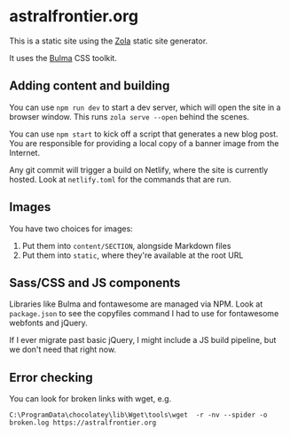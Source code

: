 # astralfrontier.org

This is a static site using the [Zola](https://www.getzola.org/) static site generator.

It uses the [Bulma](https://bulma.io/) CSS toolkit.

## Adding content and building

You can use `npm run dev` to start a dev server, which will open the site in a browser window. This runs `zola serve --open` behind the scenes.

You can use `npm start` to kick off a script that generates a new blog post. You are responsible for providing a local copy of a banner image from the Internet.

Any git commit will trigger a build on Netlify, where the site is currently hosted. Look at `netlify.toml` for the commands that are run.

## Images

You have two choices for images:

1. Put them into `content/SECTION`, alongside Markdown files
2. Put them into `static`, where they're available at the root URL

## Sass/CSS and JS components

Libraries like Bulma and fontawesome are managed via NPM. Look at `package.json` to see the copyfiles command I had to use for fontawesome webfonts and jQuery.

If I ever migrate past basic jQuery, I might include a JS build pipeline, but we don't need that right now.

## Error checking

You can look for broken links with wget, e.g.

`C:\ProgramData\chocolatey\lib\Wget\tools\wget  -r -nv --spider -o broken.log https://astralfrontier.org`